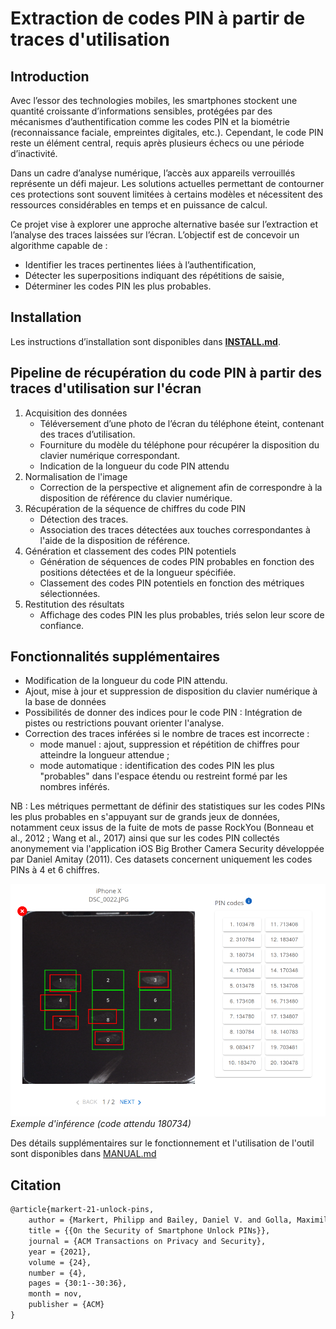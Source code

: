 # Extraction de codes PIN à partir de traces d'utilisation  

## Introduction  

Avec l’essor des technologies mobiles, les smartphones stockent une quantité croissante d’informations sensibles, protégées par des mécanismes d’authentification comme les codes PIN et la biométrie (reconnaissance faciale, empreintes digitales, etc.). Cependant, le code PIN reste un élément central, requis après plusieurs échecs ou une période d’inactivité.  

Dans un cadre d’analyse numérique, l’accès aux appareils verrouillés représente un défi majeur. Les solutions actuelles permettant de contourner ces protections sont souvent limitées à certains modèles et nécessitent des ressources considérables en temps et en puissance de calcul.  

Ce projet vise à explorer une approche alternative basée sur l’extraction et l’analyse des traces laissées sur l’écran. L’objectif est de concevoir un algorithme capable de :  
- Identifier les traces pertinentes liées à l’authentification,  
- Détecter les superpositions indiquant des répétitions de saisie,  
- Déterminer les codes PIN les plus probables.


## Installation  

Les instructions d’installation sont disponibles dans **[INSTALL.md](INSTALL.md)**.


## Pipeline de récupération du code PIN à partir des traces d'utilisation sur l'écran

1. Acquisition des données
   - Téléversement d’une photo de l’écran du téléphone éteint, contenant des traces d’utilisation.
   - Fourniture du modèle du téléphone pour récupérer la disposition du clavier numérique correspondant.
   - Indication de la longueur du code PIN attendu 
2. Normalisation de l'image
   - Correction de la perspective et alignement afin de correspondre à la disposition de référence du clavier numérique. 
3. Récupération de la séquence de chiffres du code PIN
   - Détection des traces.
   - Association des traces détectées aux touches correspondantes à l'aide de la disposition de référence.
4. Génération et classement des codes PIN potentiels
   - Génération de séquences de codes PIN probables en fonction des positions détectées et de la longueur spécifiée.
   - Classement des codes PIN potentiels en fonction des métriques sélectionnées.
5. Restitution des résultats
   - Affichage des codes PIN les plus probables, triés selon leur score de confiance.


## Fonctionnalités supplémentaires

- Modification de la longueur du code PIN attendu.
- Ajout, mise à jour et suppression de disposition du clavier numérique à la base de données
- Possibilités de donner des indices pour le code PIN : Intégration de pistes ou restrictions pouvant orienter l'analyse.
- Correction des traces inférées si le nombre de traces est incorrecte :
  - mode manuel : ajout, suppression et répétition de chiffres pour atteindre la longueur attendue ;
  - mode automatique : identification des codes PIN les plus "probables" dans l'espace étendu ou restreint formé par les nombres inférés.

NB : Les métriques permettant de définir des statistiques sur les codes PINs les plus probables en s'appuyant sur de
grands jeux de données, notamment ceux issus de la fuite de mots de passe RockYou (Bonneau et al., 2012 ; Wang et al., 2017)
ainsi que sur les codes PIN collectés anonymement via l'application iOS Big Brother Camera Security développée par Daniel Amitay (2011).
Ces datasets concernent uniquement les codes PINs à 4 et 6 chiffres.

![Exemple](docs/inference.png)
*Exemple d'inférence (code attendu 180734)*

Des détails supplémentaires sur le fonctionnement et l'utilisation de l'outil sont disponibles dans [MANUAL.md](MANUAL.md)

## Citation

```latex
@article{markert-21-unlock-pins,
    author = {Markert, Philipp and Bailey, Daniel V. and Golla, Maximilian and D\"{u}rmuth, Markus and Aviv, Adam J.},
    title = {{On the Security of Smartphone Unlock PINs}},
    journal = {ACM Transactions on Privacy and Security},
    year = {2021},
    volume = {24},
    number = {4},
    pages = {30:1--30:36},
    month = nov,
    publisher = {ACM}
}
```